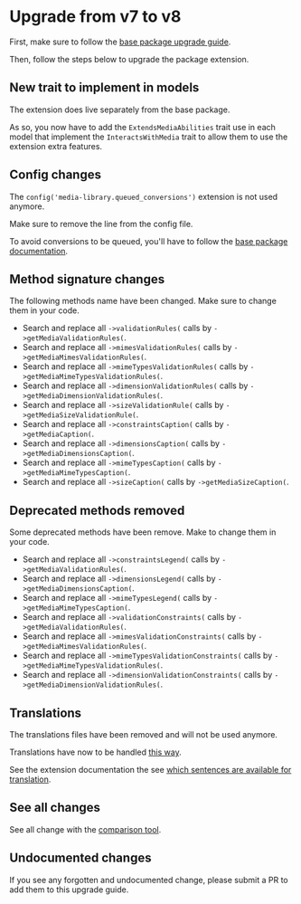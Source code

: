 # Upgrade from v7 to v8

First, make sure to follow the [base package upgrade guide](https://github.com/spatie/laravel-medialibrary/blob/master/UPGRADING.md).

Then, follow the steps below to upgrade the package extension.

## New trait to implement in models

The extension does live separately from the base package.

As so, you now have to add the `ExtendsMediaAbilities` trait use in each model that implement the `InteractsWithMedia` trait to allow them to use the extension extra features.

## Config changes

The `config('media-library.queued_conversions')` extension is not used anymore.

Make sure to remove the line from the config file.

To avoid conversions to be queued, you'll have to follow the [base package documentation](https://docs.spatie.be/laravel-medialibrary/v7/converting-images/defining-conversions/#queuing-conversions).

## Method signature changes

The following methods name have been changed. Make sure to change them in your code.

* Search and replace all `->validationRules(` calls by `->getMediaValidationRules(`.
* Search and replace all `->mimesValidationRules(` calls by `->getMediaMimesValidationRules(`.
* Search and replace all `->mimeTypesValidationRules(` calls by `->getMediaMimeTypesValidationRules(`.
* Search and replace all `->dimensionValidationRules(` calls by `->getMediaDimensionValidationRules(`.
* Search and replace all `->sizeValidationRule(` calls by `->getMediaSizeValidationRule(`.
* Search and replace all `->constraintsCaption(` calls by `->getMediaCaption(`.
* Search and replace all `->dimensionsCaption(` calls by `->getMediaDimensionsCaption(`.
* Search and replace all `->mimeTypesCaption(` calls by `->getMediaMimeTypesCaption(`.
* Search and replace all `->sizeCaption(` calls by `->getMediaSizeCaption(`.

## Deprecated methods removed

Some deprecated methods have been remove. Make to change them in your code.

* Search and replace all `->constraintsLegend(` calls by `->getMediaValidationRules(`.
* Search and replace all `->dimensionsLegend(` calls by `->getMediaDimensionsCaption(`.
* Search and replace all `->mimeTypesLegend(` calls by `->getMediaMimeTypesCaption(`.
* Search and replace all `->validationConstraints(` calls by `->getMediaValidationRules(`.
* Search and replace all `->mimesValidationConstraints(` calls by `->getMediaMimesValidationRules(`.
* Search and replace all `->mimeTypesValidationConstraints(` calls by `->getMediaMimeTypesValidationRules(`.
* Search and replace all `->dimensionValidationConstraints(` calls by `->getMediaDimensionValidationRules(`.

## Translations

The translations files have been removed and will not be used anymore.

Translations have now to be handled [this way](../../README.md#translations).

See the extension documentation the see [which sentences are available for translation](../README.md#translations).

## See all changes

See all change with the [comparison tool](https://github.com/Okipa/laravel-medialibrary-ext/compare/7.19.3...8.0.0).

## Undocumented changes

If you see any forgotten and undocumented change, please submit a PR to add them to this upgrade guide.
